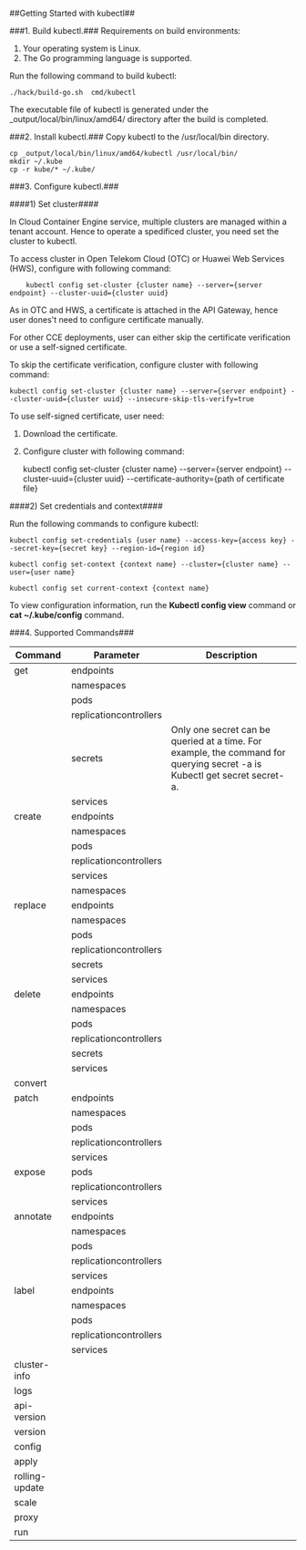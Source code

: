 ##Getting Started with kubectl##

###1. Build kubectl.###
Requirements on build environments:

1. Your operating system is Linux.
2. The Go programming language is supported.

Run the following command to build kubectl:

	./hack/build-go.sh  cmd/kubectl
	
The executable file of kubectl is generated under the _output/local/bin/linux/amd64/ directory after the build is completed.

###2. Install kubectl.###
Copy kubectl to the /usr/local/bin directory.

	cp _output/local/bin/linux/amd64/kubectl /usr/local/bin/
	mkdir ~/.kube
	cp -r kube/* ~/.kube/

###3. Configure kubectl.###

####1) Set cluster####

In Cloud Container Engine service, multiple clusters are managed within a tenant account. Hence to operate a spedificed cluster, you need set the cluster to kubectl.

To access cluster in Open Telekom Cloud (OTC) or Huawei Web Services (HWS), configure with following command:

        kubectl config set-cluster {cluster name} --server={server endpoint} --cluster-uuid={cluster uuid}  

As in OTC and HWS, a certificate is attached in the API Gateway, hence user dones't need to configure certificate manually.

For other CCE deployments, user can either skip the certificate verification or use a self-signed certificate.
 
To skip the certificate verification, configure cluster with following command:

	kubectl config set-cluster {cluster name} --server={server endpoint} --cluster-uuid={cluster uuid} --insecure-skip-tls-verify=true

To use self-signed certificate, user need:  
1. Download the certificate.  
2. Configure cluster with following command:   
	
	kubectl config set-cluster {cluster name} --server={server endpoint} --cluster-uuid={cluster uuid} --certificate-authority={path of certificate file}  

####2) Set credentials and context####

Run the following commands to configure kubectl:
	
	kubectl config set-credentials {user name} --access-key={access key} --secret-key={secret key} --region-id={region id}
	
	kubectl config set-context {context name} --cluster={cluster name} --user={user name}
	
	kubectl config set current-context {context name}

To view configuration information, run the **Kubectl config view** command or **cat  ~/.kube/config** command.


###4. Supported Commands###


Command|Parameter|Description|
--------|--------|-----------|
 get 	| endpoints | 
     	| namespaces |   
     	| pods | 
     	| replicationcontrollers | 
     	| secrets	|Only one secret can be queried at a time. For example, the command for querying secret -a is Kubectl get secret secret-a.
     	| services
create	|endpoints
	  	|namespaces
		|pods
		|replicationcontrollers
		|services	
		|namespaces		
replace |	endpoints	
		|namespaces	
		|pods	
		|replicationcontrollers	
		|secrets	
		|services	
delete	|endpoints	
		|namespaces	
		|pods	
		|replicationcontrollers	
		|secrets	
		|services	
convert	|	
patch 	|endpoints	
		|namespaces	
		|pods	
		|replicationcontrollers	
		|services	
expose  |pods	
		|replicationcontrollers	
		|services	
annotate|endpoints	
		|namespaces	
		|pods	
		|replicationcontrollers	
		|services	
label	|endpoints	
		|namespaces	
		|pods	
		|replicationcontrollers	
		|services	
cluster-info|	
logs	|
api-version|
version |
config  |
apply   |
rolling-update |
scale |
proxy |
run   |
		
		
		

